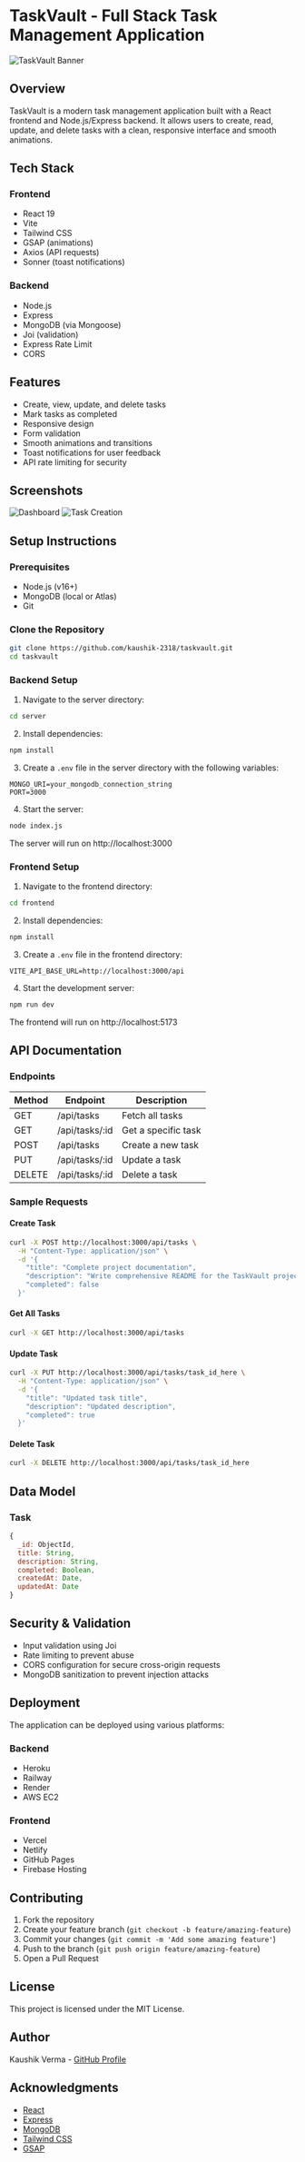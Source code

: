 

# TaskVault - Full Stack Task Management Application

![TaskVault Banner](./frontend/public/banner.png)

## Overview
TaskVault is a modern task management application built with a React frontend and Node.js/Express backend. It allows users to create, read, update, and delete tasks with a clean, responsive interface and smooth animations.

## Tech Stack

### Frontend
- React 19
- Vite
- Tailwind CSS
- GSAP (animations)
- Axios (API requests)
- Sonner (toast notifications)

### Backend
- Node.js
- Express
- MongoDB (via Mongoose)
- Joi (validation)
- Express Rate Limit
- CORS

## Features
- Create, view, update, and delete tasks
- Mark tasks as completed
- Responsive design
- Form validation
- Smooth animations and transitions
- Toast notifications for user feedback
- API rate limiting for security

## Screenshots
![Dashboard](./frontend/public/dashboard.png)
![Task Creation](./frontend/public/createtask.png)

## Setup Instructions

### Prerequisites
- Node.js (v16+)
- MongoDB (local or Atlas)
- Git

### Clone the Repository
```bash
git clone https://github.com/kaushik-2318/taskvault.git
cd taskvault
```

### Backend Setup
1. Navigate to the server directory:
```bash
cd server
```

2. Install dependencies:
```bash
npm install
```

3. Create a `.env` file in the server directory with the following variables:
```
MONGO_URI=your_mongodb_connection_string
PORT=3000
```

4. Start the server:
```bash
node index.js
```
The server will run on http://localhost:3000

### Frontend Setup
1. Navigate to the frontend directory:
```bash
cd frontend
```

2. Install dependencies:
```bash
npm install
```

3. Create a `.env` file in the frontend directory:
```
VITE_API_BASE_URL=http://localhost:3000/api
```

4. Start the development server:
```bash
npm run dev
```
The frontend will run on http://localhost:5173

## API Documentation

### Endpoints

| Method | Endpoint | Description |
|--------|----------|-------------|
| GET | /api/tasks | Fetch all tasks |
| GET | /api/tasks/:id | Get a specific task |
| POST | /api/tasks | Create a new task |
| PUT | /api/tasks/:id | Update a task |
| DELETE | /api/tasks/:id | Delete a task |

### Sample Requests

#### Create Task
```bash
curl -X POST http://localhost:3000/api/tasks \
  -H "Content-Type: application/json" \
  -d '{
    "title": "Complete project documentation",
    "description": "Write comprehensive README for the TaskVault project",
    "completed": false
  }'
```

#### Get All Tasks
```bash
curl -X GET http://localhost:3000/api/tasks
```

#### Update Task
```bash
curl -X PUT http://localhost:3000/api/tasks/task_id_here \
  -H "Content-Type: application/json" \
  -d '{
    "title": "Updated task title",
    "description": "Updated description",
    "completed": true
  }'
```

#### Delete Task
```bash
curl -X DELETE http://localhost:3000/api/tasks/task_id_here
```

## Data Model

### Task
```javascript
{
  _id: ObjectId,
  title: String,
  description: String,
  completed: Boolean,
  createdAt: Date,
  updatedAt: Date
}
```

## Security & Validation
- Input validation using Joi
- Rate limiting to prevent abuse
- CORS configuration for secure cross-origin requests
- MongoDB sanitization to prevent injection attacks

## Deployment
The application can be deployed using various platforms:

### Backend
- Heroku
- Railway
- Render
- AWS EC2

### Frontend
- Vercel
- Netlify
- GitHub Pages
- Firebase Hosting

## Contributing
1. Fork the repository
2. Create your feature branch (`git checkout -b feature/amazing-feature`)
3. Commit your changes (`git commit -m 'Add some amazing feature'`)
4. Push to the branch (`git push origin feature/amazing-feature`)
5. Open a Pull Request

## License
This project is licensed under the MIT License.

## Author
Kaushik Verma - [GitHub Profile](https://github.com/kaushik-2318)

## Acknowledgments
- [React](https://reactjs.org/)
- [Express](https://expressjs.com/)
- [MongoDB](https://www.mongodb.com/)
- [Tailwind CSS](https://tailwindcss.com/)
- [GSAP](https://greensock.com/gsap/)
